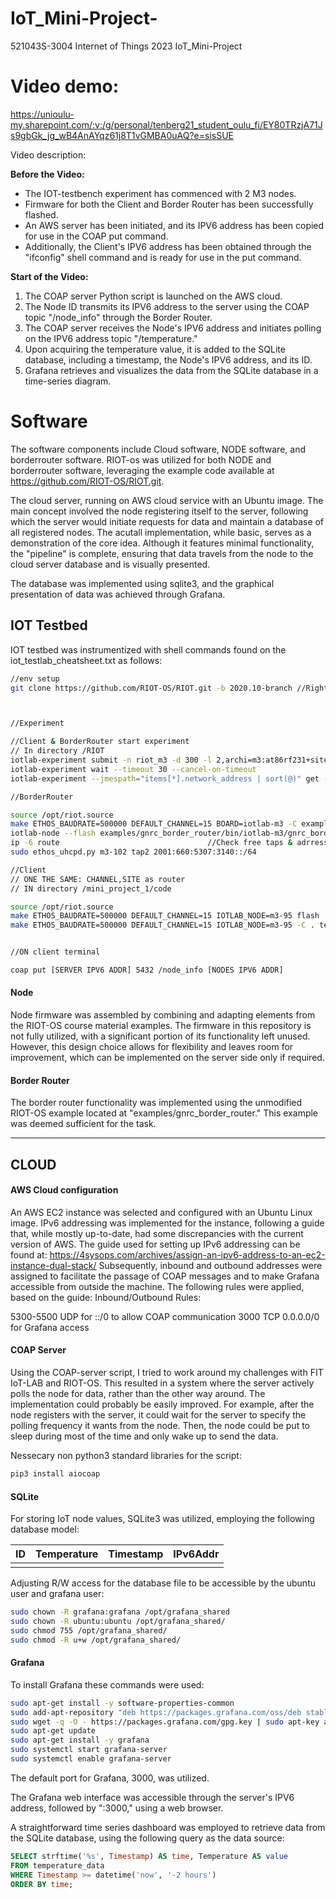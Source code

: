 # IoT_Mini-Project-
521043S-3004 Internet of Things 2023 IoT_Mini-Project 

# Video demo: 
https://unioulu-my.sharepoint.com/:v:/g/personal/tenberg21_student_oulu_fi/EY80TRzjA71Js9gbGk_jg_wB4AnAYqz61j8T1vGMBA0uAQ?e=sisSUE

Video description:

**Before the Video:**
- The IOT-testbench experiment has commenced with 2 M3 nodes.
- Firmware for both the Client and Border Router has been successfully flashed.
- An AWS server has been initiated, and its IPV6 address has been copied for use in the COAP put command.
- Additionally, the Client's IPV6 address has been obtained through the "ifconfig" shell command and is ready for use in the put command.

**Start of the Video:**
1. The COAP server Python script is launched on the AWS cloud.
2. The Node ID transmits its IPV6 address to the server using the COAP topic "/node_info" through the Border Router.
3. The COAP server receives the Node's IPV6 address and initiates polling on the IPV6 address topic "/temperature."
4. Upon acquiring the temperature value, it is added to the SQLite database, including a timestamp, the Node's IPV6 address, and its ID.
5. Grafana retrieves and visualizes the data from the SQLite database in a time-series diagram.


# Software
The software components include Cloud software, NODE software, and borderrouter software. RIOT-os was utilized for both NODE and borderrouter software, leveraging the example code available at https://github.com/RIOT-OS/RIOT.git.

The cloud server, running on AWS cloud service with an Ubuntu image. The main concept involved the node registering itself to the server, following which the server would initiate requests for data and maintain a database of all registered nodes. The acutall implementation, while basic, serves as a demonstration of the core idea. Although it features minimal functionality, the "pipeline" is complete, ensuring that data travels from the node to the cloud server database and is visually presented.

The database was implemented using sqlite3, and the graphical presentation of data was achieved through Grafana.
## IOT Testbed
IOT testbed was instrumentized with shell commands found on the iot_testlab_cheatsheet.txt as follows:
```bash
//env setup
git clone https://github.com/RIOT-OS/RIOT.git -b 2020.10-branch //Right version for all the documentation & Material



//Experiment

//Client & BorderRouter start experiment
// In directory /RIOT
iotlab-experiment submit -n riot_m3 -d 300 -l 2,archi=m3:at86rf231+site=grenoble    //Start experiment with 2 nodes
iotlab-experiment wait --timeout 30 --cancel-on-timeout                             //Query for ready nodes 
iotlab-experiment --jmespath="items[*].network_address | sort(@)" get --nodes       //Query for node ids

//BorderRouter

source /opt/riot.source 
make ETHOS_BAUDRATE=500000 DEFAULT_CHANNEL=15 BOARD=iotlab-m3 -C examples/gnrc_border_router clean all
iotlab-node --flash examples/gnrc_border_router/bin/iotlab-m3/gnrc_border_router.elf -l grenoble,m3,102 // m3,[Nodeid]
ip -6 route                                 //Check free taps & adrresses
sudo ethos_uhcpd.py m3-102 tap2 2001:660:5307:3140::/64                                                 // m3-[Nodeid]

//Client
// ONE THE SAME: CHANNEL,SITE as router
// IN directory /mini_project_1/code

source /opt/riot.source
make ETHOS_BAUDRATE=500000 DEFAULT_CHANNEL=15 IOTLAB_NODE=m3-95 flash                                  // m3-[Nodeid]
make ETHOS_BAUDRATE=500000 DEFAULT_CHANNEL=15 IOTLAB_NODE=m3-95 -C . term                              // m3-[Nodeid]


//ON client terminal

coap put [SERVER IPV6 ADDR] 5432 /node_info [NODES IPV6 ADDR]
```

#### Node
Node firmware was assembled by combining and adapting elements from the RIOT-OS course material examples. The firmware in this repository is not fully utilized, with a significant portion of its functionality left unused. However, this design choice allows for flexibility and leaves room for improvement, which can be implemented on the server side only if required.
#### Border Router
The border router functionality was implemented using the unmodified RIOT-OS example located at "examples/gnrc_border_router." This example was deemed sufficient for the task.
_____________________
## CLOUD
####  AWS Cloud configuration
An AWS EC2 instance was selected and configured with an Ubuntu Linux image. IPv6 addressing was implemented for the instance, following a guide that, while mostly up-to-date, had some discrepancies with the current version of AWS. The guide used for setting up IPv6 addressing can be found at: https://4sysops.com/archives/assign-an-ipv6-address-to-an-ec2-instance-dual-stack/
Subsequently, inbound and outbound addresses were assigned to facilitate the passage of COAP messages and to make Grafana accessible from outside the machine. The following rules were applied, based on the guide:
Inbound/Outbound Rules:

5300-5500 UDP for ::/0 to allow COAP communication
3000 TCP 0.0.0.0/0 for Grafana access



#### COAP Server
Using the COAP-server script, I tried to work around my challenges with FIT IoT-LAB and RIOT-OS. This resulted in a system where the server actively polls the node for data, rather than the other way around.
The implementation could probably be easily improved. For example, after the node registers with the server, it could wait for the server to specify the polling frequency it wants from the node. Then, the node could be put to sleep during most of the time and only wake up to send the data.

Nessecary non python3 standard libraries for the script:
```bash
pip3 install aiocoap
```
#### SQLite
For storing IoT node values, SQLite3 was utilized, employing the following database model:


| ID | Temperature | Timestamp | IPv6Addr |
|----|-------------|-----------|----------|
|    |             |           |          |

Adjusting R/W access for the database file to be accessible by the ubuntu user and grafana user:

```bash
sudo chown -R grafana:grafana /opt/grafana_shared
sudo chown -R ubuntu:ubuntu /opt/grafana_shared/
sudo chmod 755 /opt/grafana_shared/
sudo chmod -R u+w /opt/grafana_shared/
```
#### Grafana

To install Grafana these commands were used:
```bash
sudo apt-get install -y software-properties-common
sudo add-apt-repository "deb https://packages.grafana.com/oss/deb stable main"
sudo wget -q -O - https://packages.grafana.com/gpg.key | sudo apt-key add -
sudo apt-get update
sudo apt-get install -y grafana
sudo systemctl start grafana-server
sudo systemctl enable grafana-server
```

The default port for Grafana, 3000, was utilized. 

The Grafana web interface was accessible through the server's IPV6 address, followed by ":3000," using a web browser.


A straightforward time series dashboard was employed to retrieve data from the SQLite database, using the following query as the data source:
```SQL
SELECT strftime('%s', Timestamp) AS time, Temperature AS value
FROM temperature_data
WHERE Timestamp >= datetime('now', '-2 hours')
ORDER BY time;
```
